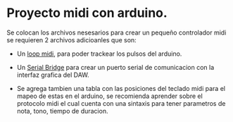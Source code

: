 # Proyecto midi con arduino.
Se colocan los archivos nesesarios para crear un pequeño controlador midi se requieren 2 archivos adicioanles que son:
- Un [loop midi](https://www.tobias-erichsen.de/software/loopmidi.html), para poder trackear los pulsos del arduino.

- Un [Serial Bridge](https://projectgus.github.io/hairless-midiserial/) para crear un puerto serial  de comunicacion con la interfaz grafica del DAW.

- Se agrega tambien una tabla con las posiciones del teclado midi para el mapeo de estas en el arduino, se recomienda aprender sobre el protocolo midi el cual cuenta con una sintaxis para tener parametros de nota, tono, tiempo de duracion. 
